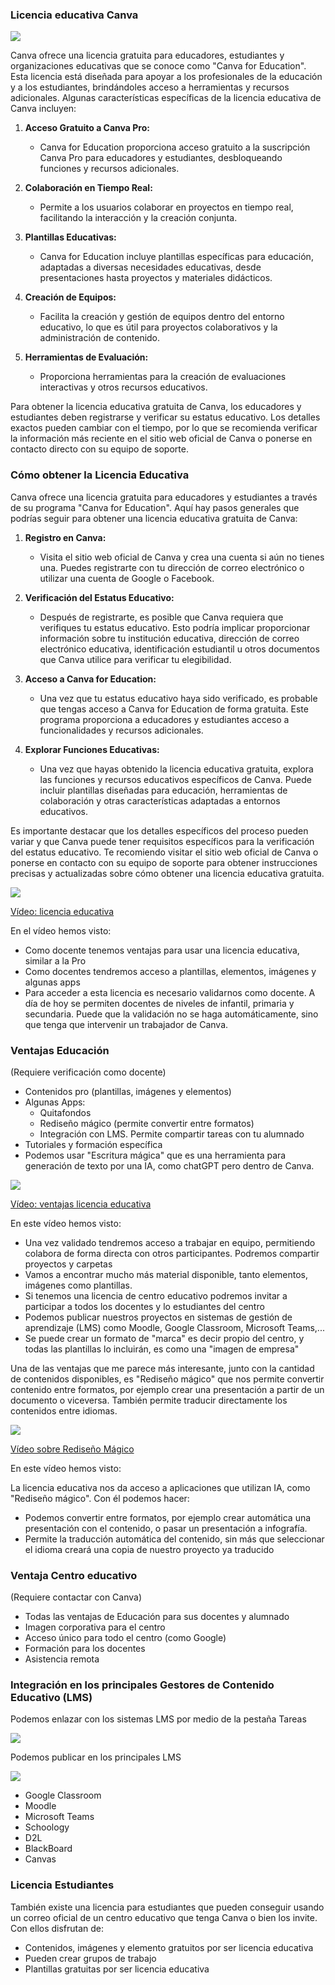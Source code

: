 ### Licencia educativa Canva

![](https://github.com/javacasm/Iniciacion-Herramientas-Digitales-Aula/blob/main/images/Canva_Educacion.png?raw=true)

Canva ofrece una licencia gratuita para educadores, estudiantes y organizaciones educativas que se conoce como "Canva for Education". Esta licencia está diseñada para apoyar a los profesionales de la educación y a los estudiantes, brindándoles acceso a herramientas y recursos adicionales. Algunas características específicas de la licencia educativa de Canva incluyen:

1. **Acceso Gratuito a Canva Pro:**
   - Canva for Education proporciona acceso gratuito a la suscripción Canva Pro para educadores y estudiantes, desbloqueando funciones y recursos adicionales.

2. **Colaboración en Tiempo Real:**
   - Permite a los usuarios colaborar en proyectos en tiempo real, facilitando la interacción y la creación conjunta.

3. **Plantillas Educativas:**
   - Canva for Education incluye plantillas específicas para educación, adaptadas a diversas necesidades educativas, desde presentaciones hasta proyectos y materiales didácticos.

4. **Creación de Equipos:**
   - Facilita la creación y gestión de equipos dentro del entorno educativo, lo que es útil para proyectos colaborativos y la administración de contenido.

5. **Herramientas de Evaluación:**
   - Proporciona herramientas para la creación de evaluaciones interactivas y otros recursos educativos.

Para obtener la licencia educativa gratuita de Canva, los educadores y estudiantes deben registrarse y verificar su estatus educativo. Los detalles exactos pueden cambiar con el tiempo, por lo que se recomienda verificar la información más reciente en el sitio web oficial de Canva o ponerse en contacto directo con su equipo de soporte.

### Cómo obtener la Licencia Educativa

Canva ofrece una licencia gratuita para educadores y estudiantes a través de su programa "Canva for Education". Aquí hay pasos generales que podrías seguir para obtener una licencia educativa gratuita de Canva:

1. **Registro en Canva:**
   - Visita el sitio web oficial de Canva y crea una cuenta si aún no tienes una. Puedes registrarte con tu dirección de correo electrónico o utilizar una cuenta de Google o Facebook.

2. **Verificación del Estatus Educativo:**
   - Después de registrarte, es posible que Canva requiera que verifiques tu estatus educativo. Esto podría implicar proporcionar información sobre tu institución educativa, dirección de correo electrónico educativa, identificación estudiantil u otros documentos que Canva utilice para verificar tu elegibilidad.

3. **Acceso a Canva for Education:**
   - Una vez que tu estatus educativo haya sido verificado, es probable que tengas acceso a Canva for Education de forma gratuita. Este programa proporciona a educadores y estudiantes acceso a funcionalidades y recursos adicionales.

4. **Explorar Funciones Educativas:**
   - Una vez que hayas obtenido la licencia educativa gratuita, explora las funciones y recursos educativos específicos de Canva. Puede incluir plantillas diseñadas para educación, herramientas de colaboración y otras características adaptadas a entornos educativos.

Es importante destacar que los detalles específicos del proceso pueden variar y que Canva puede tener requisitos específicos para la verificación del estatus educativo. Te recomiendo visitar el sitio web oficial de Canva o ponerse en contacto con su equipo de soporte para obtener instrucciones precisas y actualizadas sobre cómo obtener una licencia educativa gratuita.

[![](https://github.com/javacasm/Iniciacion-Herramientas-Digitales-Aula/blob/main/images/portada-licencia-educativa.png?raw=true)](https://drive.google.com/file/d/1Wj6TultLX3Qldvp1TWbVl2glQeT8Bw4k/view?usp=sharing)

[Vídeo: licencia educativa](https://drive.google.com/file/d/1Wj6TultLX3Qldvp1TWbVl2glQeT8Bw4k/view?usp=sharing)

En el vídeo hemos visto:

* Como docente tenemos ventajas para usar una licencia educativa, similar a la Pro
* Como docentes tendremos acceso a plantillas, elementos, imágenes y algunas apps
* Para acceder a esta licencia es necesario validarnos como docente. A día de hoy se permiten docentes de niveles de infantil, primaria y secundaria. Puede que la validación no se haga automáticamente, sino que tenga que intervenir un trabajador de Canva.


### Ventajas Educación

(Requiere verificación como docente)

* Contenidos pro (plantillas, imágenes y elementos)
* Algunas Apps: 
    - Quitafondos
    - Rediseño mágico (permite convertir entre formatos)
    - Integración con LMS. Permite compartir tareas con tu alumnado
* Tutoriales y formación específica
* Podemos usar "Escritura mágica" que es una herramienta para generación de texto por una IA, como chatGPT pero dentro de Canva.

[![](https://github.com/javacasm/Iniciacion-Herramientas-Digitales-Aula/blob/main/images/portada-2.0.3-ventajas-educativa.png?raw=true)](https://drive.google.com/file/d/1Qb-8W48w1GsF009mVGMsMMaFf0kurE-9/view?usp=sharing)

[Vídeo: ventajas licencia educativa](https://drive.google.com/file/d/1Qb-8W48w1GsF009mVGMsMMaFf0kurE-9/view?usp=sharing)

En este vídeo hemos visto:

* Una vez validado tendremos acceso a trabajar en equipo, permitiendo colabora de forma directa con otros participantes. Podremos compartir proyectos y carpetas
* Vamos a encontrar mucho más material disponible, tanto elementos, imágenes como plantillas.
* Si tenemos una licencia de centro educativo podremos invitar a participar a todos los docentes y lo estudiantes del centro
* Podemos publicar nuestros proyectos en sistemas de gestión de aprendizaje (LMS) como Moodle, Google Classroom, Microsoft Teams,...
* Se puede crear un formato de "marca" es decir propio del centro, y todas las plantillas lo incluirán, es como una "imagen de empresa"

Una de las ventajas que me parece más interesante, junto con la cantidad de contenidos disponibles, es "Rediseño mágico" que nos permite convertir contenido entre formatos, por ejemplo crear una presentación a partir de un documento o viceversa. También permite traducir directamente los contenidos entre idiomas.

[![](https://github.com/javacasm/Iniciacion-Herramientas-Digitales-Aula/blob/main/images/portada-2.0.3-rediseño-magico.png?raw=true)](https://drive.google.com/file/d/1oEEybwEouMTI3fdToSGJ6iQRkf_ZCja4/view?usp=sharing)

[Vídeo sobre Rediseño Mágico](https://drive.google.com/file/d/1oEEybwEouMTI3fdToSGJ6iQRkf_ZCja4/view?usp=sharing)

En este vídeo hemos visto:

La licencia educativa nos da acceso a aplicaciones que utilizan IA, como "Rediseño mágico". Con él podemos hacer:

   - Podemos convertir entre formatos, por ejemplo crear automática una presentación con el contenido, o pasar un presentación a infografía.
   - Permite la traducción automática del contenido, sin más que seleccionar el idioma creará una copia de nuestro proyecto ya traducido

### Ventaja Centro educativo

(Requiere contactar con Canva)

* Todas las ventajas de Educación para sus docentes y alumnado
* Imagen corporativa para el centro
* Acceso único para todo el centro (como Google)
* Formación para los docentes
* Asistencia remota

### Integración en los principales Gestores de Contenido Educativo (LMS)

Podemos enlazar con los sistemas LMS por medio de la pestaña Tareas

![](https://github.com/javacasm/Iniciacion-Herramientas-Digitales-Aula/blob/main/images/Canva_Tareas_LMS.png?raw=true)

Podemos publicar en los principales LMS

![](https://github.com/javacasm/Iniciacion-Herramientas-Digitales-Aula/blob/main/images/Canva_publicacion_LMS.png?raw=true)

* Google Classroom
* Moodle
* Microsoft Teams
* Schoology
* D2L
* BlackBoard
* Canvas

### Licencia Estudiantes

También existe una licencia para estudiantes que pueden conseguir usando un correo oficial de un centro educativo que tenga Canva o bien los invite. Con ellos disfrutan de:

* Contenidos, imágenes y elemento gratuitos por ser licencia educativa
* Pueden crear grupos de trabajo
* Plantillas gratuitas por ser licencia educativa

